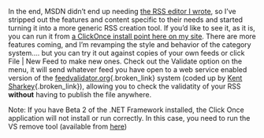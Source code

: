 In the end, MSDN didn&#8217;t end up needing <a href="http://blogs.duncanmackenzie.net/duncanma/archive/2005/11/01/3184.aspx" target="_blank" class="broken_link">the RSS editor I wrote</a>, so I&#8217;ve stripped out the features and content specific to their needs and started turning it into a more generic RSS creation tool. If you&#8217;d like to see it, as it is, you can run it from <a href="http://www.duncanmackenzie.net/FeedWriter/default.aspx" target="_blank" class="broken_link">a ClickOnce install point here on my site</a>. There are more features coming, and I&#8217;m revamping the style and behavior of the category system&#8230;. but you can try it out against copies of your own feeds or click File | New Feed to make new ones. Check out the Validate option on the menu, it will send whatever feed you have open to a web service enabled version of the [feedvalidator.org](http://www.feedvalidator.org){.broken_link} system (coded up by [Kent Sharkey](http://www.acmebinary.com/blogs/kent/default.aspx){.broken_link}), allowing you to check the validatity of your RSS **without** having to publish the file anywhere.

Note: If you have Beta 2 of the .NET Framework installed, the Click Once application will not install or run correctly. In this case, you need to run the VS remove tool (available from <a href="http://msdn.microsoft.com/vstudio/support/uninstall/default.aspx" target="_blank" class="broken_link">here</a>)